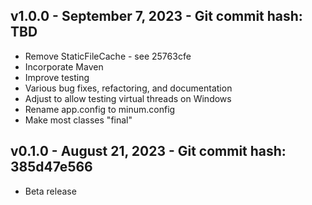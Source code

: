 v1.0.0 - September 7, 2023 - Git commit hash: TBD
-----------------------------------

* Remove StaticFileCache - see 25763cfe
* Incorporate Maven
* Improve testing
* Various bug fixes, refactoring, and documentation
* Adjust to allow testing virtual threads on Windows
* Rename app.config to minum.config
* Make most classes "final"

v0.1.0 - August 21, 2023 - Git commit hash: 385d47e566
------------------------------------------------------

* Beta release

